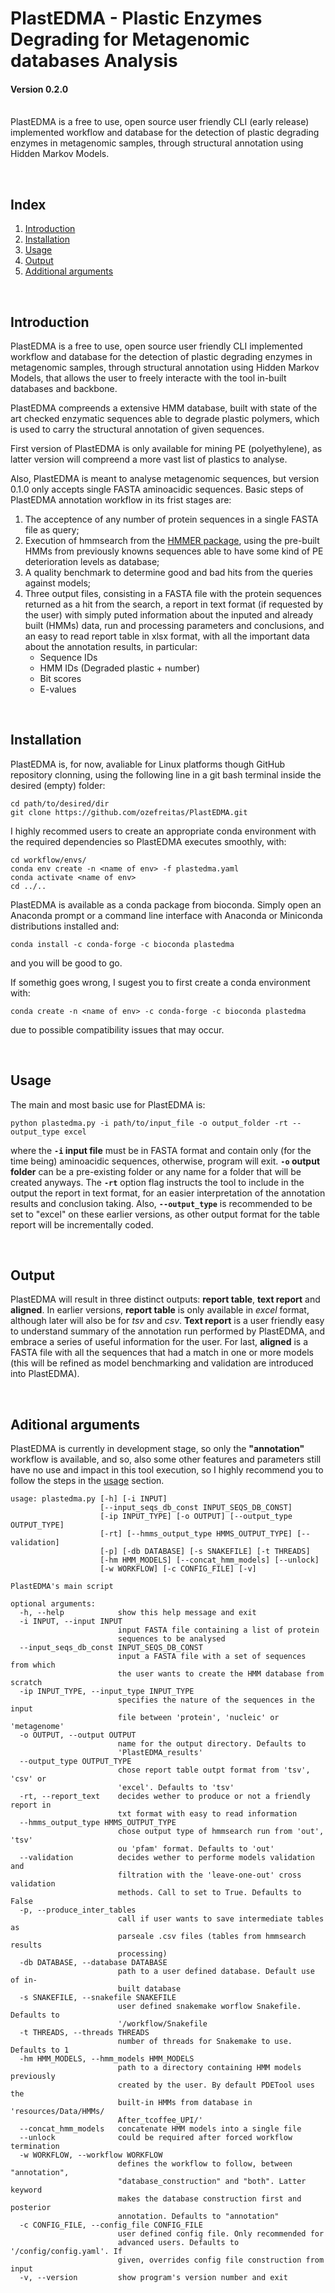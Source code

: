 # PlastEDMA - Plastic Enzymes Degrading for Metagenomic databases Analysis
#### Version 0.2.0


<br>
PlastEDMA is a free to use, open source user friendly CLI (early release) implemented workflow and database for the detection of plastic degrading enzymes in metagenomic samples, through structural annotation using Hidden Markov Models.
<p>
<br>

## Index

1. [Introduction](https://github.com/ozefreitas/PlastEDMA#introduction)
2. [Installation](https://github.com/ozefreitas/PlastEDMA#installation)
3. [Usage](https://github.com/ozefreitas/PlastEDMA#usage)
4. [Output](https://github.com/ozefreitas/PlastEDMA#output)
5. [Additional arguments](https://github.com/ozefreitas/PlastEDMA#additional-arguments)

<br>

## Introduction 

PlastEDMA is a free to use, open source user friendly CLI implemented workflow and database for the detection of plastic degrading enzymes in metagenomic samples, through structural annotation using Hidden Markov Models, that allows the user to freely interacte with the tool in-built databases and backbone. <p>
PlastEDMA compreends a extensive HMM database, built with state of the art checked enzymatic sequences able to degrade plastic polymers, which is used to carry the structural annotation of given sequences. <p>
First version of PlastEDMA is only available for mining PE (polyethylene), as latter version will compreend a more vast list of plastics to analyse. <p>
Also, PlastEDMA is meant to analyse metagenomic sequences, but version 0.1.0 only accepts single FASTA aminoacidic sequences. Basic steps of PlastEDMA annotation workflow in its frist stages are: 

1. The acceptence of any number of protein sequences in a single FASTA file as query;
2. Execution of hmmsearch from the [HMMER package](https://www.hmmer.org/), using the pre-built HMMs from previously knowns sequences able to have some kind of PE deterioration levels as database; 
3. A quality benchmark to determine good and bad hits from the queries against models;
4. Three output files, consisting in a FASTA file with the protein sequences returned as a hit from the search, a report in text format (if requested by the user) with simply puted information about the inputed and already built (HMMs) data, run and processing parameters and conclusions, and an easy to read report table in xlsx format, with all the important data about the annotation results, in particular:
    - Sequence IDs
    - HMM IDs (Degraded plastic + number)
    - Bit scores
    - E-values

<br>

## Installation

PlastEDMA is, for now, avaliable for Linux platforms though GitHub repository clonning, using the following line in a git bash terminal inside the desired (empty) folder:

```
cd path/to/desired/dir
git clone https://github.com/ozefreitas/PlastEDMA.git 
```

I highly recommed users to create an appropriate conda environment with the required dependencies so PlastEDMA executes smoothly, with:

```
cd workflow/envs/ 
conda env create -n <name of env> -f plastedma.yaml 
conda activate <name of env> 
cd ../..
```

PlastEDMA is available as a conda package from bioconda. Simply open an Anaconda prompt or a command line interface with Anaconda or Miniconda distributions installed and:

```
conda install -c conda-forge -c bioconda plastedma
```

and you will be good to go. <p>

If somethig goes wrong, I sugest you to first create a conda environment with:

```
conda create -n <name of env> -c conda-forge -c bioconda plastedma
```
due to possible compatibility issues that may occur.

<br>

## Usage

The main and most basic use for PlastEDMA is:<p>

```
python plastedma.py -i path/to/input_file -o output_folder -rt --output_type excel 
```

where the **`-i` input file** must be in FASTA format and contain only (for the time being) aminoacidic sequences, otherwise, program will exit. **`-o` output folder** can be a pre-existing folder or any name for a folder that will be created anyways. The **`-rt`** option flag instructs the tool to include in the output the report in text format, for an easier interpretation of the annotation results and conclusion taking. Also, **`--output_type`** is recommended to be set to "excel" on these earlier versions, as other output format for the table report will be incrementally coded.

<br>

## Output

PlastEDMA will result in three distinct outputs: **report table**, **text report** and **aligned**. In earlier versions, **report table** is only available in *excel* format, although later will also be for *tsv* and *csv*. **Text report** is a user friendly easy to understand summary of the annotation run performed by PlastEDMA, and embrace a series of useful information for the user. For last, **aligned** is a FASTA file with all the sequences that had a match in one or more models (this will be refined as model benchmarking and validation are introduced into PlastEDMA).

<br>

## Aditional arguments

PlastEDMA is currently in development stage, so only the **"annotation"** workflow is available, and so, also some other features and parameters still have no use and impact in this tool execution, so I highly recommend you to follow the steps in the [usage](https://github.com/ozefreitas/PlastEDMA#usage) section.

```
usage: plastedma.py [-h] [-i INPUT]
                    [--input_seqs_db_const INPUT_SEQS_DB_CONST]
                    [-ip INPUT_TYPE] [-o OUTPUT] [--output_type OUTPUT_TYPE]
                    [-rt] [--hmms_output_type HMMS_OUTPUT_TYPE] [--validation]
                    [-p] [-db DATABASE] [-s SNAKEFILE] [-t THREADS]
                    [-hm HMM_MODELS] [--concat_hmm_models] [--unlock]
                    [-w WORKFLOW] [-c CONFIG_FILE] [-v]

PlastEDMA's main script

optional arguments:
  -h, --help            show this help message and exit
  -i INPUT, --input INPUT
                        input FASTA file containing a list of protein
                        sequences to be analysed
  --input_seqs_db_const INPUT_SEQS_DB_CONST
                        input a FASTA file with a set of sequences from which
                        the user wants to create the HMM database from scratch
  -ip INPUT_TYPE, --input_type INPUT_TYPE
                        specifies the nature of the sequences in the input
                        file between 'protein', 'nucleic' or 'metagenome'
  -o OUTPUT, --output OUTPUT
                        name for the output directory. Defaults to
                        'PlastEDMA_results'
  --output_type OUTPUT_TYPE
                        chose report table outpt format from 'tsv', 'csv' or
                        'excel'. Defaults to 'tsv'
  -rt, --report_text    decides wether to produce or not a friendly report in
                        txt format with easy to read information
  --hmms_output_type HMMS_OUTPUT_TYPE
                        chose output type of hmmsearch run from 'out', 'tsv'
                        ou 'pfam' format. Defaults to 'out'
  --validation          decides wether to performe models validation and
                        filtration with the 'leave-one-out' cross validation
                        methods. Call to set to True. Defaults to False
  -p, --produce_inter_tables
                        call if user wants to save intermediate tables as
                        parseale .csv files (tables from hmmsearch results
                        processing)
  -db DATABASE, --database DATABASE
                        path to a user defined database. Default use of in-
                        built database
  -s SNAKEFILE, --snakefile SNAKEFILE
                        user defined snakemake worflow Snakefile. Defaults to
                        '/workflow/Snakefile
  -t THREADS, --threads THREADS
                        number of threads for Snakemake to use. Defaults to 1
  -hm HMM_MODELS, --hmm_models HMM_MODELS
                        path to a directory containing HMM models previously
                        created by the user. By default PDETool uses the
                        built-in HMMs from database in 'resources/Data/HMMs/
                        After_tcoffee_UPI/'
  --concat_hmm_models   concatenate HMM models into a single file
  --unlock              could be required after forced workflow termination
  -w WORKFLOW, --workflow WORKFLOW
                        defines the workflow to follow, between "annotation",
                        "database_construction" and "both". Latter keyword
                        makes the database construction first and posterior
                        annotation. Defaults to "annotation"
  -c CONFIG_FILE, --config_file CONFIG_FILE
                        user defined config file. Only recommended for
                        advanced users. Defaults to '/config/config.yaml'. If
                        given, overrides config file construction from input
  -v, --version         show program's version number and exit
```